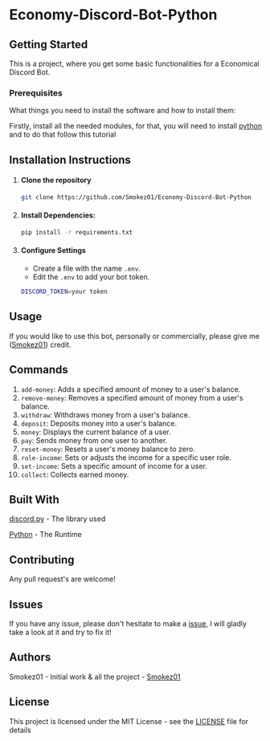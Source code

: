 # Economy-Discord-Bot-Python
## Getting Started

This is a project, where you get some basic functionalities for a Economical Discord Bot.

### Prerequisites

What things you need to install the software and how to install them:

Firstly, install all the needed modules, for that, you will need to install [python](https://www.python.org/downloads/) and to do that follow this tutorial

## Installation Instructions

1. #### Clone the repository
   
   ```bash
   git clone https://github.com/Smokez01/Economy-Discord-Bot-Python
   ```
   
2. #### Install Dependencies:

   ```bash
   pip install -r requirements.txt
   ```

3. #### Configure Settings
   - Create a file with the name ```.env```.
   - Edit the ```.env``` to add your bot token.











   ```bash
   DISCORD_TOKEN=your token
   ```
   

## Usage

If you would like to use this bot, personally or commercially, please give me ([Smokez01](https://github.com/Smokez01)) credit.

## Commands

1. ```add-money```: Adds a specified amount of money to a user's balance.
2. ```remove-money```: Removes a specified amount of money from a user's balance.
3. ```withdraw```: Withdraws money from a user's balance.
4. ```deposit```: Deposits money into a user's balance.
5. ```money```: Displays the current balance of a user.
6. ```pay```: Sends money from one user to another.
7. ```reset-money```: Resets a user's money balance to zero.
8. ```role-income```: Sets or adjusts the income for a specific user role.
9. ```set-income```: Sets a specific amount of income for a user.
10. ```collect```: Collects earned money.

## Built With

[discord.py](https://discordpy.readthedocs.io/en/stable/) - The library used

[Python](https://www.python.org/) - The Runtime

## Contributing
Any pull request's are welcome!

## Issues

If you have any issue, please don't hesitate to make a [issue](https://github.com/Smokez01/Economy-Discord-Bot-Python/issues), I will gladly take a look at it and try to fix it!

## Authors

Smokez01 - Initial work & all the project - [Smokez01](https://github.com/Smokez01)

## License

This project is licensed under the MIT License - see the [LICENSE](https://github.com/Smokez01/Economy-Discord-Bot-Python/blob/main/LICENSE) file for details
